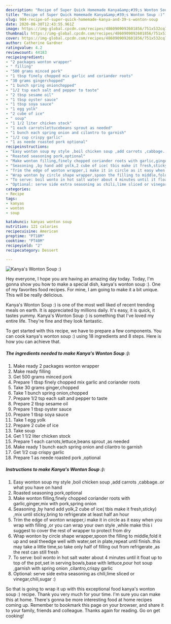 ```yaml
---
description: "Recipe of Super Quick Homemade Kanya&amp;#39;s Wonton Soup :)"
title: "Recipe of Super Quick Homemade Kanya&amp;#39;s Wonton Soup :)"
slug: 984-recipe-of-super-quick-homemade-kanya-and-39-s-wonton-soup
date: 2020-08-30T12:43:55.961Z
image: https://img-global.cpcdn.com/recipes/4860909092601856/751x532cq70/kanyas-wonton-soup-recipe-main-photo.jpg
thumbnail: https://img-global.cpcdn.com/recipes/4860909092601856/751x532cq70/kanyas-wonton-soup-recipe-main-photo.jpg
cover: https://img-global.cpcdn.com/recipes/4860909092601856/751x532cq70/kanyas-wonton-soup-recipe-main-photo.jpg
author: Catherine Gardner
ratingvalue: 4.2
reviewcount: 44183
recipeingredient:
- "2 packages wonton wrapper"
- " filling"
- "500 grams minced pork"
- "1 tbsp finely chopped mix garlic and coriander roots"
- "30 grams gingerchopped"
- "1 bunch spring onionchopped"
- "1/2 tsp each salt and pepper to taste"
- "2 tbsp sesame oil"
- "1 tbsp oyster sauce"
- "1 tbsp soya sauce"
- "1 egg yolk"
- "2 cube of ice"
- " soup"
- "1 1/2 liter chicken stock"
- "1 each carrotslettucebeans sprout as needed"
- "1 bunch each spring onion and cilantro to garnish"
- "1/2 cup crispy garlic"
- "1 as neede roasted pork optional"
recipeinstructions:
- "Easy wonton soup my style ,boil chicken soup ,add carrots ,cabbage..or what you have on hand"
- "Roasted seasoning pork,optional"
- "Make wonton filling,finely chopped coriander roots with garlic,ginger,mix with pork,spring onion"
- "Seasoning ,by hand add yolk,2 cube of ice( tbis make it fresh,sticky) ,mix until sticky,bring to refrigerate at least half an hour"
- "Trim the edge of wonton wrapper,i make it in circle as it easy when you wrap with filling ,or you can wrap your own style ,while make this i suggest to cover the rest of wrapper to protect from dry"
- "Wrap wonton by circle shape wrapper,spoon the filling to middle,fold it up and seal theedge well with water,set in plate,repeat until finish..this may take a little time,so take only half of filling out from refrigerate ,as the rest can still fresh"
- "To serve: boil wonto in hot salt water about 4 minutes until it float up to top of the pot,set in serving bowls,base with lettuce,pour hot soup ,garnish with spring onion ,cilantro,crispy garlic"
- "Optional: serve side extra seasoning as chili,lime sliced or vinegar,chili,sugar :)"
categories:
- Recipe
tags:
- kanyas
- wonton
- soup

katakunci: kanyas wonton soup 
nutrition: 121 calories
recipecuisine: American
preptime: "PT18M"
cooktime: "PT40M"
recipeyield: "2"
recipecategory: Dessert

---
```



![Kanya&#39;s Wonton Soup :)](https://img-global.cpcdn.com/recipes/4860909092601856/751x532cq70/kanyas-wonton-soup-recipe-main-photo.jpg)

Hey everyone, I hope you are having an amazing day today. Today, I'm gonna show you how to make a special dish, kanya&#39;s wonton soup :). One of my favorites food recipes. For mine, I am going to make it a bit unique. This will be really delicious.



Kanya&#39;s Wonton Soup :) is one of the most well liked of recent trending meals on earth. It is appreciated by millions daily. It's easy, it is quick, it tastes yummy. Kanya&#39;s Wonton Soup :) is something that I've loved my entire life. They're fine and they look fantastic.


To get started with this recipe, we have to prepare a few components. You can cook kanya&#39;s wonton soup :) using 18 ingredients and 8 steps. Here is how you can achieve that.

<!--inarticleads1-->

##### The ingredients needed to make Kanya&#39;s Wonton Soup :):

1. Make ready 2 packages wonton wrapper
1. Make ready  filling
1. Get 500 grams minced pork
1. Prepare 1 tbsp finely chopped mix garlic and coriander roots
1. Take 30 grams ginger,chopped
1. Take 1 bunch spring onion,chopped
1. Prepare 1/2 tsp each salt and pepper to taste
1. Prepare 2 tbsp sesame oil
1. Prepare 1 tbsp oyster sauce
1. Prepare 1 tbsp soya sauce
1. Take 1 egg yolk
1. Prepare 2 cube of ice
1. Take  soup
1. Get 1 1/2 liter chicken stock
1. Prepare 1 each carrots,lettuce,beans sprout ,as needed
1. Make ready 1 bunch each spring onion and cilantro to garnish
1. Get 1/2 cup crispy garlic
1. Prepare 1 as neede roasted pork ,optional




<!--inarticleads2-->

##### Instructions to make Kanya&#39;s Wonton Soup :):

1. Easy wonton soup my style ,boil chicken soup ,add carrots ,cabbage..or what you have on hand
1. Roasted seasoning pork,optional
1. Make wonton filling,finely chopped coriander roots with garlic,ginger,mix with pork,spring onion
1. Seasoning ,by hand add yolk,2 cube of ice( tbis make it fresh,sticky) ,mix until sticky,bring to refrigerate at least half an hour
1. Trim the edge of wonton wrapper,i make it in circle as it easy when you wrap with filling ,or you can wrap your own style ,while make this i suggest to cover the rest of wrapper to protect from dry
1. Wrap wonton by circle shape wrapper,spoon the filling to middle,fold it up and seal theedge well with water,set in plate,repeat until finish..this may take a little time,so take only half of filling out from refrigerate ,as the rest can still fresh
1. To serve: boil wonto in hot salt water about 4 minutes until it float up to top of the pot,set in serving bowls,base with lettuce,pour hot soup ,garnish with spring onion ,cilantro,crispy garlic
1. Optional: serve side extra seasoning as chili,lime sliced or vinegar,chili,sugar :)




So that is going to wrap it up with this exceptional food kanya&#39;s wonton soup :) recipe. Thank you very much for your time. I'm sure you can make this at home. There's gonna be more interesting food at home recipes coming up. Remember to bookmark this page on your browser, and share it to your family, friends and colleague. Thanks again for reading. Go on get cooking!
